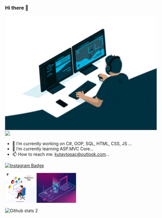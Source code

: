 ### Hi there 👋

<img src="https://github.com/KutayTopac/KutayTopac/blob/main/200.gif" width="500">   <img src="https://github.com/KutayTopac/KutayTopac/blob/main/hakkimizda828721_26_10_2019.gif" width="500">


- 🔭 I’m currently working on C#, OOP, SQL, HTML, CSS, JS ...
- 🌱 I’m currently learning  ASP.MVC Core...
- 📫 How to reach me: kutaytopac@outlook.com...



[![Instagram Badge](https://img.shields.io/badge/-Instagram-C13584?style=flat-quare&labelColor=C13584&logo=instagram&logoColor=white&link=link)](https://z-p15.www.instagram.com/kutaytopac/) 







<img src="https://github.com/KutayTopac/KutayTopac/blob/main/200%20(1).gif" width="100">  <img src="https://github.com/KutayTopac/KutayTopac/blob/main/images.jpg" width="130">  







![Github stats 2](https://github-readme-stats.vercel.app/api?username=KutayTopac&show_icons=true&theme=radical)





